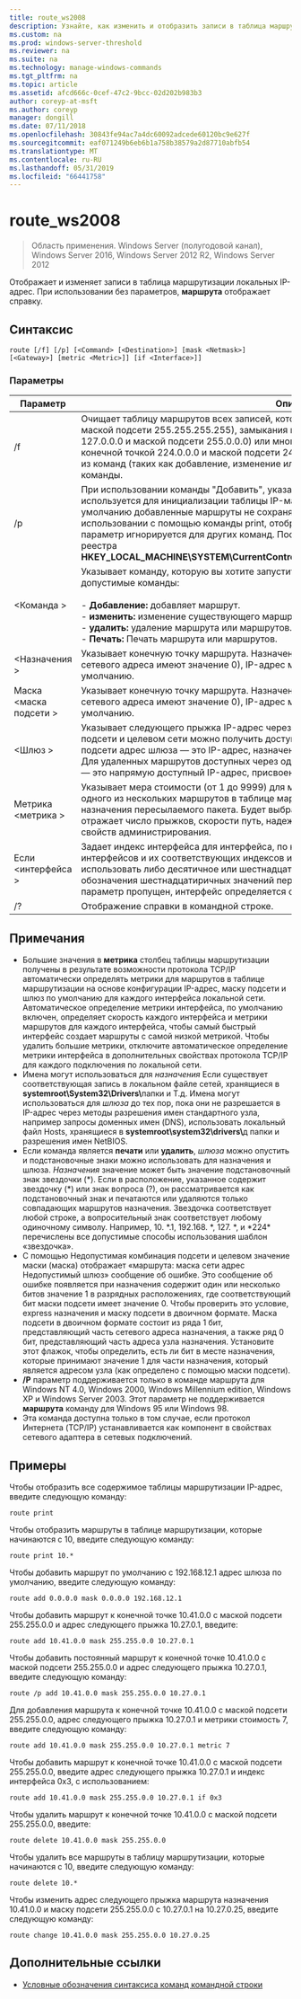 ```yaml
---
title: route_ws2008
description: Узнайте, как изменить и отобразить записи в таблица маршрутизации локальных IP-адрес.
ms.custom: na
ms.prod: windows-server-threshold
ms.reviewer: na
ms.suite: na
ms.technology: manage-windows-commands
ms.tgt_pltfrm: na
ms.topic: article
ms.assetid: afcd666c-0cef-47c2-9bcc-02d202b983b3
author: coreyp-at-msft
ms.author: coreyp
manager: dongill
ms.date: 07/11/2018
ms.openlocfilehash: 30843fe94ac7a4dc60092adcede60120bc9e627f
ms.sourcegitcommit: eaf071249b6eb6b1a758b38579a2d87710abfb54
ms.translationtype: MT
ms.contentlocale: ru-RU
ms.lasthandoff: 05/31/2019
ms.locfileid: "66441758"
---
```

# <a name="routews2008"></a>route_ws2008

>Область применения. Windows Server (полугодовой канал), Windows Server 2016, Windows Server 2012 R2, Windows Server 2012

Отображает и изменяет записи в таблица маршрутизации локальных IP-адрес. При использовании без параметров, **маршрута** отображает справку.   

## <a name="syntax"></a>Синтаксис  
```  
route [/f] [/p] [<Command> [<Destination>] [mask <Netmask>] [<Gateway>] [metric <Metric>]] [if <Interface>]]  
```  

### <a name="parameters"></a>Параметры  

|Параметр|Описание|  
|-------|--------|  
|/f|Очищает таблицу маршрутов всех записей, которые не являются маршрутов (маршруты с маской подсети 255.255.255.255), замыкания на себя сети (маршруты с конечной точкой 127.0.0.0 и маской подсети 255.0.0.0) или многоадресной рассылки маршрут (маршруты с конечной точкой 224.0.0.0 и маской подсети 240.0.0.0). Если используется в сочетании с одной из команд (таких как добавление, изменение или удаление), таблица очищается до выполнения команды.|  
|/p|При использовании команды "Добавить", указанный маршрут добавляется в реестр и используется для инициализации таблицы IP-маршрутизации при запуске протокола TCP/IP. По умолчанию добавленные маршруты не сохраняются при запуске протокола TCP/IP. При использовании с помощью команды print, отображается список постоянных маршрутов. Этот параметр игнорируется для других команд. Постоянные маршруты хранятся в расположении реестра **HKEY_LOCAL_MACHINE\SYSTEM\CurrentControlSet\Services\Tcpip\Parameters\PersistentRoutes**.|  
|\<Команда >|Указывает команду, которую вы хотите запустить. В следующей таблице перечислены допустимые команды:<br /><br />-   **Добавление:** добавляет маршрут.<br />-   **изменить:** изменение существующего маршрута.<br />-   **удалить:** удаление маршрута или маршрутов.<br />-   **Печать:** Печать маршрута или маршрутов.|  
|\<Назначения >|Указывает конечную точку маршрута. Назначения может быть IP-адрес сети (где битов узла сетевого адреса имеют значение 0), IP-адрес маршрута к узлу или 0.0.0.0 для маршрута по умолчанию.|  
|Маска \<маска подсети >|Указывает конечную точку маршрута. Назначения может быть IP-адрес сети (где битов узла сетевого адреса имеют значение 0), IP-адрес маршрута к узлу или 0.0.0.0 для маршрута по умолчанию.|  
|\<Шлюз >|Указывает следующего прыжка IP-адрес через который набор адресов, определяется маской подсети и целевом сети можно получить доступ. Для локально подключенных маршрутов подсети адрес шлюза — это IP-адрес, назначенный интерфейсу, который подключен к подсети. Для удаленных маршрутов доступных через один или несколько маршрутизаторов, адрес шлюза — это напрямую доступный IP-адрес, присвоенный соседнего маршрутизатора.|  
|Метрика \<метрика >|Указывает мера стоимости (от 1 до 9999) для маршрута, который используется при выборе одного из нескольких маршрутов в таблице маршрутизации, наиболее подходящий адрес назначения пересылаемого пакета. Будет выбран маршрут с самой низкой метрикой. Метрика отражает число прыжков, скорости путь, надежность, путь к пропускной способности или свойств администрирования.|  
|Если \<интерфейса >|Задает индекс интерфейса для интерфейса, по которому ресурс назначения доступен. Список интерфейсов и их соответствующих индексов используйте команду route print. Можно использовать либо десятичное или шестнадцатеричное значения индекса интерфейса. Для обозначения шестнадцатиричных значений перед шестнадцатеричным числом с 0 x. Когда Если параметр пропущен, интерфейс определяется с помощью адреса шлюза.|  
|/?|Отображение справки в командной строке.|  

## <a name="remarks"></a>Примечания  
- Большие значения в **метрика** столбец таблицы маршрутизации получены в результате возможности протокола TCP/IP автоматически определять метрики для маршрутов в таблице маршрутизации на основе конфигурации IP-адрес, маску подсети и шлюз по умолчанию для каждого интерфейса локальной сети. Автоматическое определение метрики интерфейса, по умолчанию включен, определяет скорость каждого интерфейса и метрики маршрутов для каждого интерфейса, чтобы самый быстрый интерфейс создает маршруты с самой низкой метрикой. Чтобы удалить большие метрики, отключите автоматическое определение метрики интерфейса в дополнительных свойствах протокола TCP/IP для каждого подключения по локальной сети.  
- Имена могут использоваться для *назначения* Если существует соответствующая запись в локальном файле сетей, хранящиеся в <strong>systemroot\System32\Drivers\\</strong>папки и Т.д. Имена могут использоваться для *шлюза* до тех пор, пока они не разрешается в IP-адрес через методы разрешения имен стандартного узла, например запросы доменных имен (DNS), использовать локальный файл Hosts, хранящиеся в  <strong>systemroot\system32\drivers\\</strong>д папки и разрешения имен NetBIOS.  
- Если команда является **печати** или **удалить**, *шлюза* можно опустить и подстановочные знаки можно использовать для назначения и шлюза. *Назначения* значение может быть значение подстановочный знак звездочки (*). Если в расположение, указанное содержит звездочку (\*) или знак вопроса (?), он рассматривается как подстановочный знак и печатаются или удаляются только совпадающих маршрутов назначения. Звездочка соответствует любой строке, а вопросительный знак соответствует любому одиночному символу. Например, 10. \*.1, 192.168. \*, 127. \*, и \*224\* перечислены все допустимые способы использования шаблон «звездочка».  
- С помощью Недопустимая комбинация подсети и целевом значение маски (маска) отображает «маршрута: маска сети адрес Недопустимый шлюз» сообщение об ошибке. Это сообщение об ошибке появляется при назначения содержит один или несколько битов значение 1 в разрядных расположениях, где соответствующий бит маски подсети имеет значение 0. Чтобы проверить это условие, express назначения и маску подсети в двоичном формате. Маска подсети в двоичном формате состоит из ряда 1 бит, представляющий часть сетевого адреса назначения, а также ряд 0 бит, представляющий часть адреса узла назначения. Установите этот флажок, чтобы определить, есть ли бит в месте назначения, которые принимают значение 1 для части назначения, который является адресом узла (как определено с помощью маски подсети).  
- **/P** параметр поддерживается только в команде маршрута для Windows NT 4.0, Windows 2000, Windows Millennium edition, Windows XP и Windows Server 2003. Этот параметр не поддерживается **маршрута** команду для Windows 95 или Windows 98.  
- Эта команда доступна только в том случае, если протокол Интернета (TCP/IP) устанавливается как компонент в свойствах сетевого адаптера в сетевых подключений.  

## <a name="BKMK_Examples"></a>Примеры  
Чтобы отобразить все содержимое таблицы маршрутизации IP-адрес, введите следующую команду:  
```  
route print  
```  
Чтобы отобразить маршруты в таблице маршрутизации, которые начинаются с 10, введите следующую команду:  
```  
route print 10.*  
```  
Чтобы добавить маршрут по умолчанию с 192.168.12.1 адрес шлюза по умолчанию, введите следующую команду:  
```  
route add 0.0.0.0 mask 0.0.0.0 192.168.12.1  
```  
Чтобы добавить маршрут к конечной точке 10.41.0.0 с маской подсети 255.255.0.0 и адрес следующего прыжка 10.27.0.1, введите:  
```  
route add 10.41.0.0 mask 255.255.0.0 10.27.0.1  
```  
Чтобы добавить постоянный маршрут к конечной точке 10.41.0.0 с маской подсети 255.255.0.0 и адрес следующего прыжка 10.27.0.1, введите следующую команду:  
```  
route /p add 10.41.0.0 mask 255.255.0.0 10.27.0.1  
```  
Для добавления маршрута к конечной точке 10.41.0.0 с маской подсети 255.255.0.0, адрес следующего прыжка 10.27.0.1 и метрики стоимость 7, введите следующую команду:  
```  
route add 10.41.0.0 mask 255.255.0.0 10.27.0.1 metric 7  
```  
Чтобы добавить маршрут к конечной точке 10.41.0.0 с маской подсети 255.255.0.0, введите адрес следующего прыжка 10.27.0.1 и индекс интерфейса 0x3, с использованием:  
```  
route add 10.41.0.0 mask 255.255.0.0 10.27.0.1 if 0x3  
```  
Чтобы удалить маршрут к конечной точке 10.41.0.0 с маской подсети 255.255.0.0, введите:  
```  
route delete 10.41.0.0 mask 255.255.0.0  
```  
Чтобы удалить все маршруты в таблицу маршрутизации, которые начинаются с 10, введите следующую команду:  
```  
route delete 10.*  
```  
Чтобы изменить адрес следующего прыжка маршрута назначения 10.41.0.0 и маску подсети 255.255.0.0 с 10.27.0.1 на 10.27.0.25, введите следующую команду:  
```  
route change 10.41.0.0 mask 255.255.0.0 10.27.0.25  
```  

## <a name="additional-references"></a>Дополнительные ссылки  
-   [Условные обозначения синтаксиса команд командной строки](command-line-syntax-key.md)  
